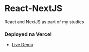 # React-NextJS
React and NextJS as part of my studies


### Deployed na Vercel
- [Live Demo](https://react-next-js-nine.vercel.app/)
